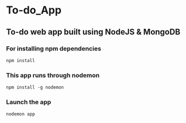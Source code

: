 # To-do_App
## To-do web app built using NodeJS &amp; MongoDB

### For installing npm dependencies
```
npm install 
```
### This app runs through nodemon
```
npm install -g nodemon 
```
### Launch the app
```
nodemon app
```